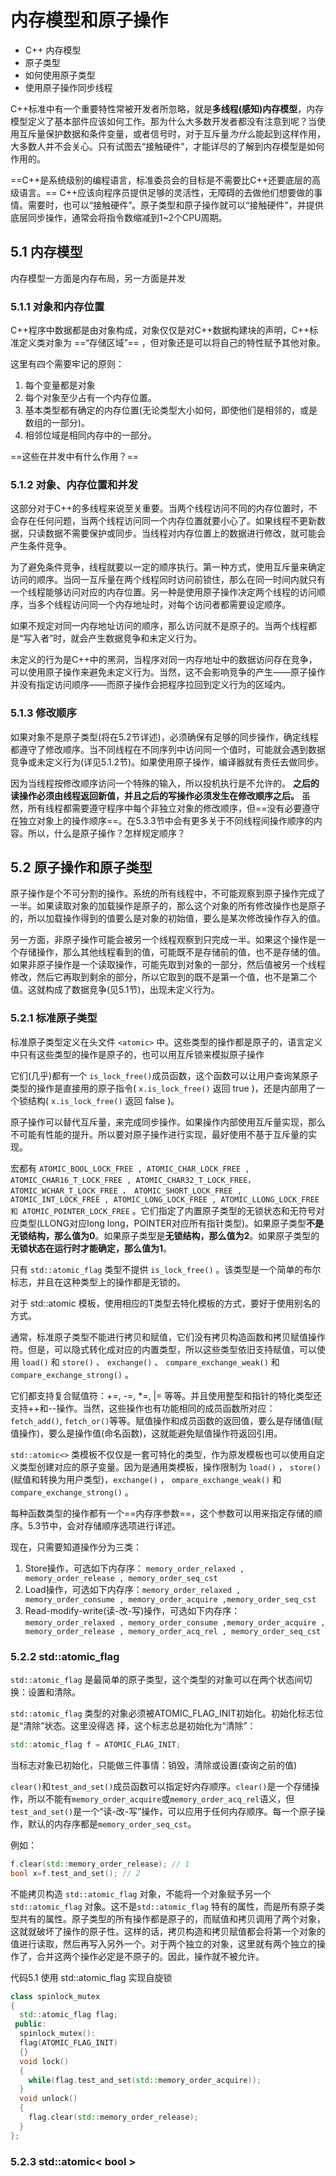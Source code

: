 # 内存模型和原子操作

- C++ 内存模型
- 原子类型
- 如何使用原子类型
- 使用原子操作同步线程

C++标准中有一个重要特性常被开发者所忽略，就是**多线程(感知)内存模型**，内存模型定义了基本部件应该如何工作。那为什么大多数开发者都没有注意到呢？当使用互斥量保护数据和条件变量，或者信号时，对于互斥量*为什么*能起到这样作用，大多数人并不会关心。只有试图去“接触硬件”，才能详尽的了解到内存模型是如何作用的。

==C++是系统级别的编程语言，标准委员会的目标是不需要比C++还要底层的高级语言。== C++应该向程序员提供足够的灵活性，无障碍的去做他们想要做的事情。需要时，也可以“接触硬件”。原子类型和原子操作就可以“接触硬件”，并提供底层同步操作，通常会将指令数缩减到1~2个CPU周期。

## 5.1 内存模型

内存模型一方面是内存布局，另一方面是并发

### 5.1.1 对象和内存位置

C++程序中数据都是由对象构成，对象仅仅是对C++数据构建块的声明，C++标准定义类对象为 ==“存储区域”== ，但对象还是可以将自己的特性赋予其他对象。

这里有四个需要牢记的原则：

1. 每个变量都是对象
2. 每个对象至少占有一个内存位置。
3. 基本类型都有确定的内存位置(无论类型大小如何，即使他们是相邻的，或是数组的一部分)。
4. 相邻位域是相同内存中的一部分。

==这些在并发中有什么作用？==

### 5.1.2 对象、内存位置和并发

这部分对于C++的多线程来说至关重要。当两个线程访问不同的内存位置时，不会存在任何问题，当两个线程访问同一个内存位置就要小心了。如果线程不更新数据，只读数据不需要保护或同步。当线程对内存位置上的数据进行修改，就可能会产生条件竞争。

为了避免条件竞争，线程就要以一定的顺序执行。第一种方式，使用互斥量来确定访问的顺序。当同一互斥量在两个线程同时访问前锁住，那么在同一时间内就只有一个线程能够访问对应的内存位置。另一种是使用原子操作决定两个线程的访问顺序，当多个线程访问同一个内存地址时，对每个访问者都需要设定顺序。

如果不规定对同一内存地址访问的顺序，那么访问就不是原子的。当两个线程都是“写入者”时，就会产生数据竞争和未定义行为。

未定义的行为是C++中的黑洞，当程序对同一内存地址中的数据访问存在竞争，可以使用原子操作来避免未定义行为。当然，这不会影响竞争的产生——原子操作并没有指定访问顺序——而原子操作会把程序拉回到定义行为的区域内。

### 5.1.3 修改顺序

如果对象不是原子类型(将在5.2节详述)，必须确保有足够的同步操作，确定线程都遵守了修改顺序。当不同线程在不同序列中访问同一个值时，可能就会遇到数据竞争或未定义行为(详见5.1.2节)。如果使用原子操作，编译器就有责任去做同步。

因为当线程按修改顺序访问一个特殊的输入，所以投机执行是不允许的。 **之后的读操作必须由线程返回新值，并且之后的写操作必须发生在修改顺序之后。** 虽然，所有线程都需要遵守程序中每个非独立对象的修改顺序，但==没有必要遵守在独立对象上的操作顺序==。在5.3.3节中会有更多关于不同线程间操作顺序的内容。所以，什么是原子操作？怎样规定顺序？

## 5.2 原子操作和原子类型

原子操作是个不可分割的操作。系统的所有线程中，不可能观察到原子操作完成了一半。如果读取对象的加载操作是原子的，那么这个对象的所有修改操作也是原子的，所以加载操作得到的值要么是对象的初始值，要么是某次修改操作存入的值。

另一方面，非原子操作可能会被另一个线程观察到只完成一半。如果这个操作是一个存储操作，那么其他线程看到的值，可能既不是存储前的值，也不是存储的值。如果非原子操作是一个读取操作，可能先取到对象的一部分，然后值被另一个线程修改，然后它再取到剩余的部分，所以它取到的既不是第一个值，也不是第二个值。这就构成了数据竞争(见5.1节)，出现未定义行为。

### 5.2.1 标准原子类型

标准原子类型定义在头文件 ```<atomic>``` 中。这些类型的操作都是原子的，语言定义中只有这些类型的操作是原子的，也可以用互斥锁来模拟原子操作

它们(几乎)都有一个 ```is_lock_free()```成员函数，这个函数可以让用户查询某原子类型的操作是直接用的原子指令( ```x.is_lock_free()``` 返回 true )，还是内部用了一个锁结构( ```x.is_lock_free()``` 返回 false )。

原子操作可以替代互斥量，来完成同步操作。如果操作内部使用互斥量实现，那么不可能有性能的提升。所以要对原子操作进行实现，最好使用不基于互斥量的实现。

宏都有 ```ATOMIC_BOOL_LOCK_FREE , ATOMIC_CHAR_LOCK_FREE , ATOMIC_CHAR16_T_LOCK_FREE , ATOMIC_CHAR32_T_LOCK_FREE， ATOMIC_WCHAR_T_LOCK_FREE ， ATOMIC_SHORT_LOCK_FREE , ATOMIC_INT_LOCK_FREE , ATOMIC_LONG_LOCK_FREE , ATOMIC_LLONG_LOCK_FREE 和 ATOMIC_POINTER_LOCK_FREE``` 。它们指定了内置原子类型的无锁状态和无符号对应类型(LLONG对应long long，POINTER对应所有指针类型)。如果原子类型**不是无锁结构，那么值为0**。如果原子类型是**无锁结构，那么值为2**。如果原子类型的**无锁状态在运行时才能确定，那么值为1**。

只有 ```std::atomic_flag``` 类型不提供 ```is_lock_free()``` 。该类型是一个简单的布尔标志，并且在这种类型上的操作都是无锁的。

对于 std::atomic<T> 模板，使用相应的T类型去特化模板的方式，要好于使用别名的方式。

通常，标准原子类型不能进行拷贝和赋值，它们没有拷贝构造函数和拷贝赋值操作符。但是，可以隐式转化成对应的内置类型，所以这些类型依旧支持赋值，可以使用 ```load()``` 和 ```store()``` 、 ```exchange()``` 、 ```compare_exchange_weak()``` 和 ```compare_exchange_strong()``` 。

它们都支持复合赋值符：+=, -=, *=, |= 等等。并且使用整型和指针的特化类型还支持++和--操作。当然，这些操作也有功能相同的成员函数所对应：```fetch_add()```, ```fetch_or()```等等。赋值操作和成员函数的返回值，要么是存储值(赋值操作)，要么是操作值(命名函数)，这就能避免赋值操作符返回引用。

```std::atomic<>``` 类模板不仅仅是一套可特化的类型，作为原发模板也可以使用自定义类型创建对应的原子变量。因为是通用类模板，操作限制为 ```load()``` ， ```store()```(赋值和转换为用户类型)，`exchange()` ， `ompare_exchange_weak()` 和 `compare_exchange_strong()` 。

每种函数类型的操作都有一个==内存序参数==，这个参数可以用来指定存储的顺序。5.3节中，会对存储顺序选项进行详述。

现在，只需要知道操作分为三类：

1. Store操作，可选如下内存序： `memory_order_relaxed , memory_order_release , memory_order_seq_cst`
2. Load操作，可选如下内存序：`memory_order_relaxed , memory_order_consume , memory_order_acquire ,memory_order_seq_cst`
3. Read-modify-write(读-改-写)操作，可选如下内存序： `memory_order_relaxed , memory_order_consume ,memory_order_acquire , memory_order_release , memory_order_acq_rel , memory_order_seq_cst`

### 5.2.2 std::atomic_flag

`std::atomic_flag` 是最简单的原子类型，这个类型的对象可以在两个状态间切换：设置和清除。

`std::atomic_flag` 类型的对象必须被ATOMIC_FLAG_INIT初始化。初始化标志位是“清除”状态。这里没得选
择，这个标志总是初始化为“清除”：

```` cpp
std::atomic_flag f = ATOMIC_FLAG_INIT;
````

当标志对象已初始化，只能做三件事情：销毁，清除或设置(查询之前的值)

`clear()`和`test_and_set()`成员函数可以指定好内存顺序。`clear()`是一个存储操作，所以不能有`memory_order_acquire`或`memory_order_acq_rel`语义，但`test_and_set()`是一个“读-改-写”操作，可以应用于任何内存顺序。每一个原子操作，默认的内存序都是`memory_order_seq_cst`。

例如：

```` cpp
f.clear(std::memory_order_release); // 1
bool x=f.test_and_set(); // 2
````

不能拷贝构造 `std::atomic_flag` 对象，不能将一个对象赋予另一个 `std::atomic_flag` 对象。这不是`std::atomic_flag` 特有的属性，而是所有原子类型共有的属性。原子类型的所有操作都是原子的，而赋值和拷贝调用了两个对象，这就就破坏了操作的原子性。这样的话，拷贝构造和拷贝赋值都会将第一个对象的值进行读取，然后再写入另外一个。对于两个独立的对象，这里就有两个独立的操作了，合并这两个操作必定是不原子的。因此，操作就不被允许。

代码5.1 使用 std::atomic_flag 实现自旋锁

```` cpp
class spinlock_mutex
{
  std::atomic_flag flag;
 public:
  spinlock_mutex():
  flag(ATOMIC_FLAG_INIT)
  {}
  void lock()
  {
    while(flag.test_and_set(std::memory_order_acquire));
  }
  void unlock()
  {
    flag.clear(std::memory_order_release);
  }
};
````

### 5.2.3 std::atomic< bool >
